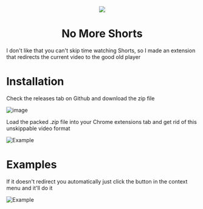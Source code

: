<center>
  <img src="https://i.imgur.com/j8dXp0U.png"/>
</center>

<center>
  <h1>No More Shorts</h1>
</center>

I don't like that you can't skip time watching Shorts, so I made an extension that redirects the current video to the good old player

# Installation

Check the releases tab on Github and download the zip file

![image](https://github.com/odonatojunior/no-more-shorts/assets/53847430/0e41d313-a49e-4358-a077-c17882211401)

Load the packed _.zip_ file into your Chrome extensions tab and get rid of this unskippable video format

![Example](https://i.imgur.com/aDwfX9R.png)

# Examples

If it doesn't redirect you automatically just click the button in the context menu and it'll do it

![Example](https://i.imgur.com/7uSo19W.png)
